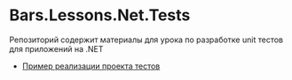 # Bars.Lessons.Net.Tests

Репозиторий содержит материалы для урока по разработке unit тестов для приложений на .NET

- [Пример реализации проекта тестов](./Database.Tests)